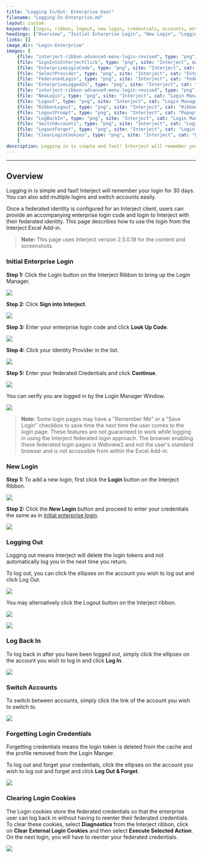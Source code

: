 ```yaml
---
title: "Logging In/Out: Enterprise User"
filename: "Logging-In-Enterprise.md"
layout: custom
keywords: [login, ribbon, logout, new login, credentials, accounts, enterprise, user]
headings: ["Overview", "Initial Enterprise Login", "New Login", "Logging Out", "Log Back In", "Switch Accounts", "Forgetting Login Credentials", "Clearing Login Cookies"]
links: []
image_dir: "Login-Enterprise"
images: [
	{file: "interject-ribbon-advanced-menu-login-revised", type: "png", site: "Interject", cat: "Ribbon", sub: "", report: "", ribbon: "Simple", config: ""}, 
	{file: "SignIntoInterjectClick", type: "png", site: "Interject", cat: "Login Manager", sub: "", report: "", ribbon: "", config: ""}, 
	{file: "EnterpriseLoginCode", type: "png", site: "Interject", cat: "Enter Credentials", sub: "", report: "", ribbon: "", config: ""}, 
	{file: "SelectProvider", type: "png", site: "Interject", cat: "Enter Credentials", sub: "", report: "", ribbon: "", config: ""}, 
	{file: "FederatedLogin", type: "png", site: "Interject", cat: "Federated Login", sub: "", report: "", ribbon: "", config: ""}, 
	{file: "EnterpriseLoggedIn", type: "png", site: "Interject", cat: "Login Manager", sub: "", report: "", ribbon: "", config: ""}, 
	{file: "interject-ribbon-advanced-menu-login-revised", type: "png", site: "Interject", cat: "Ribbon", sub: "", report: "", ribbon: "Simple", config: ""}, 
	{file: "NewLogin", type: "png", site: "Interject", cat: "Login Manager", sub: "", report: "", ribbon: "", config: ""}, 
	{file: "Logout", type: "png", site: "Interject", cat: "Login Manager", sub: "", report: "", ribbon: "", config: ""}, 
	{file: "RibbonLogout", type: "png", site: "Interject", cat: "Ribbon", sub: "", report: "", ribbon: "Simple", config: ""}, 
	{file: "LogoutPrompt", type: "png", site: "Interject", cat: "Popup", sub: "Logout", report: "", ribbon: "", config: ""}, 
	{file: "LogBackIn", type: "png", site: "Interject", cat: "Login Manager", sub: "", report: "", ribbon: "", config: ""}, 
	{file: "SwitchAccounts", type: "png", site: "Interject", cat: "Login Manager", sub: "", report: "", ribbon: "", config: ""}, 
	{file: "LogoutForget", type: "png", site: "Interject", cat: "Login Manager", sub: "", report: "", ribbon: "", config: ""}, 
	{file: "ClearLoginCookies", type: "png", site: "Interject", cat: "Diagnostics", sub: "Clear External Login Cookies", report: "", ribbon: "Advanced", config: ""}
	]
description: Logging in is simple and fast! Interject will remember your login and sign you in automatically subsequent visits.You can also add multiple logins and switch accounts easily.
---
```

* * *

## Overview

Logging in is simple and fast! Interject will remember your login for 30 days. You can also add multiple logins and switch accounts easily.

Once a federated identity is configured for an Interject client, users can provide an accompanying enterprise login code and login to Interject with their federated identity. This page describes how to use the login from the Interject Excel Add-in.

<blockquote class=highlight_note>
<b>Note:</b> This page uses Interject version 2.5.0.19 for the content and screenshots.
</blockquote>

### Initial Enterprise Login

**Step 1:** Click the Login button on the Interject Ribbon to bring up the Login Manager.

![](/images/Login-Enterprise/interject-ribbon-advanced-menu-login-revised.png)
<br>

**Step 2:** Click **Sign into Interject**.

![](/images/Login-Enterprise/SignIntoInterjectClick.png)
<br>

**Step 3:** Enter your enterprise login code and click **Look Up Code**.

![](/images/Login-Enterprise/EnterpriseLoginCode.png)
<br>

**Step 4:** Click your Identity Provider in the list.

![](/images/Login-Enterprise/SelectProvider.png)
<br>

**Step 5:** Enter your federated Credentials and click **Continue**. 

![](/images/Login-Enterprise/FederatedLogin.png)
<br>

You can verify you are logged in by the Login Manager Window.

![](/images/Login-Enterprise/EnterpriseLoggedIn.png)
<br>

<blockquote class=highlight_note>
<b>Note:</b> Some login pages may have a "Remember Me" or a "Save Login" checkbox to save time the next time the user comes to the login page. These features are not guaranteed to work while logging in using the Interject federated login approach. The browser enabling these federated login pages is Webview2 and not the user's standard browser and is not accessible from within the Excel Add-in.
</blockquote>

### New Login

**Step 1:** To add a new login, first click the **Login** button on the Interject Ribbon.

![](/images/Login-Enterprise/interject-ribbon-advanced-menu-login-revised.png)
<br>

**Step 2:** Click the **New Login** button and proceed to enter your credentials the same as in [initial enterprise login](#initial-enterprise-login).

![](/images/Login-Enterprise/NewLogin.png)
<br>

### Logging Out

Logging out means Interject will delete the login tokens and not automatically log you in the next time you return.

To log out, you can click the ellipses on the account you wish to log out and click Log Out.

![](/images/Login-Enterprise/Logout.png)
<br>

You may alternatively click the Logout button on the Interject ribbon.

![](/images/Login-Enterprise/RibbonLogout.png)
<br>

![](/images/Login-Enterprise/LogoutPrompt.png)
<br>

### Log Back In

To log back in after you have been logged out, simply click the ellipses on the account you wish to log in and click **Log In**.

![](/images/Login-Enterprise/LogBackIn.png)
<br>

### Switch Accounts

To switch between accounts, simply click the link of the account you wish to switch to.

![](/images/Login-Enterprise/SwitchAccounts.png)
<br>

### Forgetting Login Credentials

Forgetting credentials means the login token is deleted from the cache and the profile removed from the Login Manger. 

To log out and forget your credentials, click the ellipses on the account you wish to log out and forget and click **Log Out & Forget**.

![](/images/Login-Enterprise/LogoutForget.png)
<br>

### Clearing Login Cookies

The Login cookies store the federated credentials so that the enterprise user can log back in without having to reenter their federated credentials. To clear these cookies, select **Diagnostics** from the Interject ribbon, click on **Clear External Login Cookies** and then select **Execute Selected Action**. On the next login, you will have to reenter your federated credentials.

![](/images/Login-Enterprise/ClearLoginCookies.png)
<br>
